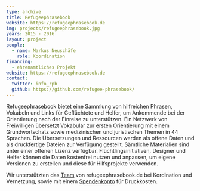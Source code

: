 ```yaml
---
type: archive
title: Refugeephrasebook
website: https://refugeephrasebook.de
img: projects/refugeephrasebook.jpg
years: 2015 - 2016
layout: project
people:
  - name: Markus Neuschäfe
    role: Koordination
financing:
  - ehrenamtliches Projekt
website: https://refugeephrasebook.de
contact:
  twitter: info_rpb
  github: https://github.com/refugee-phrasebook/
---
```


Refugeephrasebook bietet eine Sammlung von hilfreichen Phrasen, Vokabeln und Links für Geflüchtete und Helfer, um Ankommende bei der Orientierung nach der Einreise zu unterstützen. Ein Netzwerk von Freiwilligen übersetzt Vokabular zur ersten Orientierung mit einem Grundwortschatz sowie medizinischen und juristischen Themen in 44 Sprachen. Die Übersetzungen und Ressourcen werden als offene Daten und als druckfertige Dateien zur Verfügung gestellt. Sämtliche Materialien sind unter einer offenen Lizenz verfügbar. Flüchtlingsinitiativen, Designer und Helfer können die Daten kostenfrei nutzen und anpassen, um eigene Versionen zu erstellen und diese für Hilfsprojekte verwenden. 

Wir unterstützten das [Team](http://www.refugeephrasebook.de/impressum/) von refugeephrasebook.de bei Kordination und Vernetzung, sowie mit einem [Spendenkonto](http://www.refugeephrasebook.de/donations/) für Druckkosten.